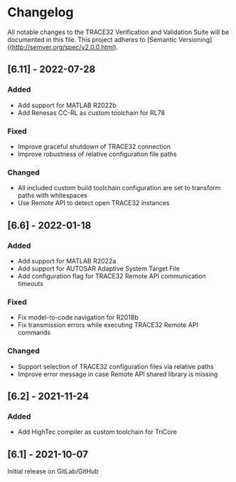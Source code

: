  # Changelog

All notable changes to the TRACE32 Verification and Validation Suite will be documented in this file. This project adheres to [Semantic Versioning]((http://semver.org/spec/v2.0.0.html).

## [6.11] - 2022-07-28

### Added
- Add support for MATLAB R2022b
- Add Renesas CC-RL as custom toolchain for RL78

### Fixed
- Improve graceful shutdown of TRACE32 connection
- Improve robustness of relative configuration file paths

### Changed
- All included custom build toolchain configuration are set to transform paths with whitespaces
- Use Remote API to detect open TRACE32 instances

## [6.6] - 2022-01-18

### Added
- Add support for MATLAB R2022a
- Add support for AUTOSAR Adaptive System Target File
- Add configuration flag for TRACE32 Remote API communication timeouts

### Fixed
- Fix model-to-code navigation for R2018b
- Fix transmission errors while executing TRACE32 Remote API commands

### Changed
- Support selection of TRACE32 configuration files via relative paths
- Improve error message in case Remote API shared library is missing

## [6.2] - 2021-11-24

### Added
- Add HighTec compiler as custom toolchain for TriCore

## [6.1] - 2021-10-07

Initial release on GitLab/GitHub

